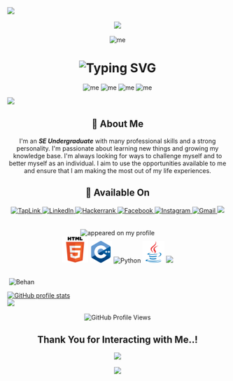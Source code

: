 <img src="https://user-images.githubusercontent.com/73097560/115834477-dbab4500-a447-11eb-908a-139a6edaec5c.gif">
<p align="center">
  <img src="https://capsule-render.vercel.app/api?type=waving&height=200&color=gradient&text=Welcome..!&descAlign=51&descAlignY=60&fontAlign=50&textBg=false&reversal=true" >
</p>
<div align="center">
<img src="https://github.com/7oSkaaa/7oSkaaa/blob/main/Images/Right_Side.gif?raw=true" alt="me"  />
</div>
<div align="center">
    <h1>
        <img src="https://readme-typing-svg.herokuapp.com?font=Jetbrains+mono&size=40&duration=3000&color=33FF33&center=true&vCenter=true&width=435&lines=👋+Hey..+I'm+Behan.;This+is+my+Profile;..My+Github..;" alt="Typing SVG"/>
    </h1>
    <p>
        <img src="https://media.giphy.com/media/v1.Y2lkPTc5MGI3NjExc3h5cHlycWQxaTNoOGdkYnJua2l6OThkeGJmdncydXB6OHpuZGxmZyZlcD12MV9pbnRlcm5hbF9naWZfYnlfaWQmY3Q9Zw/VTtANKl0beDFQRLDTh/giphy.gif" alt="me" width="200" height="200" />
        <img src="https://media.giphy.com/media/v1.Y2lkPTc5MGI3NjExdndpNWdnMmxjdHc4M3p2YWpoNnFlNHJxcWoyZmZpM3c5a29ndGJhdSZlcD12MV9pbnRlcm5hbF9naWZfYnlfaWQmY3Q9Zw/CuuSHzuc0O166MRfjt/giphy.gif" alt="me" width="200" height="200" />
        <img src="https://media.giphy.com/media/v1.Y2lkPTc5MGI3NjExNWlxdm03bXpiejhodWpsM2dzMXk5bmdjcWl2aWh2bGlxY3N2YnBjeSZlcD12MV9pbnRlcm5hbF9naWZfYnlfaWQmY3Q9Zw/QHE5gWI0QjqF2/giphy.gif" alt="me" width="200" height="200" />
        <img src="https://media.giphy.com/media/v1.Y2lkPTc5MGI3NjExMm1zMHY3MXlhYWpwcjltcHllZWQwZXlvYW82aWo0NzV0ZzE3NGJpYyZlcD12MV9pbnRlcm5hbF9naWZfYnlfaWQmY3Q9Zw/i1JHRZSXO9LZZDHqii/giphy.gif" alt="me" width="200" height="200" />
    </p>
</div>
<img src="https://user-images.githubusercontent.com/73097560/115834477-dbab4500-a447-11eb-908a-139a6edaec5c.gif">
<div align="center">
    <h2>🚀 About Me</h2>
    <p>I'm an <b><i>SE Undergraduate</i></b> with many professional skills and a strong personality. I'm passionate about learning new things and growing my knowledge base. I'm always looking for ways to challenge myself and to better myself as an individual. I aim to use the opportunities available to me and ensure that I am making the most out of my life experiences.</p>
</div>
<div align="center">
    <h2>📢 Available On</h2>
</div>

<div align="center">
    <a href="https://taplink.cc/behanravishka">
        <img src="https://img.shields.io/badge/TapLink-Your%20Website%20URL?style=for-the-badge&logoColor=blue" alt="TapLink"/>
    </a>
    <a href="https://www.linkedin.com/in/behanravishkaperera">
        <img src="https://img.shields.io/badge/LinkedIn-0077B5?style=for-the-badge&logo=linkedin&logoColor=white" alt="LinkedIn"/>
    </a>
    <a href="https://www.hackerrank.com/profile/behanravishka03">
        <img src="https://shields.io/badge/HackerRank-FFA116?style=for-the-badge&logo=HackerRank&logoColor=white" alt="Hackerrank"/>
    </a>
    <a href="https://www.facebook.com/behanravishkaperera">
        <img src="https://img.shields.io/badge/Facebook-1877F2?style=for-the-badge&logo=facebook&logoColor=white" alt="Facebook"/>
    </a>
    <a href="https://www.instagram.com/_behan.ravishka_/">
        <img src="https://img.shields.io/badge/Instagram-E4405F?style=for-the-badge&logo=instagram&logoColor=white" alt="Instagram"/>
    </a>
    <a href="behanravishka03@gmail.com">
        <img src="https://img.shields.io/badge/Gmail-D14836?style=for-the-badge&logo=gmail&logoColor=white" alt="Gmail"/>
    </a>
  <img src="https://user-images.githubusercontent.com/73097560/115834477-dbab4500-a447-11eb-908a-139a6edaec5c.gif">

</div>
<br><br>
<div align="center">
<img src="https://gifdb.com/images/high/coding-skills-loading-dk68v8z0hevjpuiv.gif" alt="appeared on my profile" width="689" height="300" />
</div>
<div align="center">
    <img src="https://raw.githubusercontent.com/devicons/devicon/master/icons/html5/html5-original-wordmark.svg" width="60" height="60" alt="HTML" />
    <img src="https://raw.githubusercontent.com/devicons/devicon/master/icons/cplusplus/cplusplus-original.svg" width="50" height="50" alt="C++" />
    <img src="https://external-content.duckduckgo.com/iu/?u=https%3A%2F%2Fbrandslogos.com%2Fwp-content%2Fuploads%2Fimages%2Flarge%2Fpython-logo.png&f=1&nofb=1&ipt=983c092d7944a58f859eb1d17bc41f6b873040e1f8b8644596961916076c5b6c&ipo=images" width="50" height="50" alt="Python" />
    <img src="https://raw.githubusercontent.com/devicons/devicon/master/icons/java/java-original.svg" width="50" height="50" alt="Java" />
    <!-- Add more badges similarly -->
<img src="https://user-images.githubusercontent.com/73097560/115834477-dbab4500-a447-11eb-908a-139a6edaec5c.gif">
</div>
</br>
<p>&nbsp<img align="center" src="https://github-readme-stats.vercel.app/api/top-langs?username=Behan-Ravishka&show_icons=true&locale=en&layout=compact" alt="Behan" /></p>

<div class="profile-badge">
  <a href="https://github.com/Behan-Ravishka">
    <img src="https://github-readme-stats.vercel.app/api?username=Behan-Ravishka&show=stars&theme=black" alt="GitHub profile stats">
  </a>
</div>
<img src="https://user-images.githubusercontent.com/73097560/115834477-dbab4500-a447-11eb-908a-139a6edaec5c.gif">
<br><p align="center">
<img src="https://komarev.com/ghpvc/?username=Behan-Ravishka&style=flat" alt="GitHub Profile Views"></p>

<div align="center">
    <h2><b>Thank You for Interacting with Me..!</b></h2>

<p align="center">
  <img src="https://capsule-render.vercel.app/api?type=waving&height=200&color=gradient&text=See%20You..!&descAlign=51&descAlignY=60&fontAlign=50&textBg=false&reversal=true&section=footer&animation=fadeIn&fontAlignY=80">
</p>
<img src="https://user-images.githubusercontent.com/73097560/115834477-dbab4500-a447-11eb-908a-139a6edaec5c.gif">

<!---
Behan-Ravishka/Behan-Ravishka is a ✨ special ✨ repository because its `README.md` (this file) appears on your GitHub profile.
You can click the Preview link to take a look at your changes.
--->
